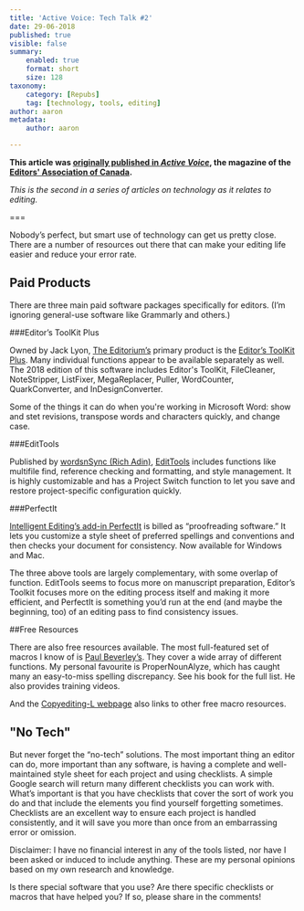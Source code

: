```yaml
---
title: 'Active Voice: Tech Talk #2'
date: 29-06-2018
published: true
visible: false
summary:
    enabled: true
    format: short
    size: 128
taxonomy:
    category: [Repubs]
    tag: [technology, tools, editing]
author: aaron
metadata:
    author: aaron

---
```


**This article was [originally published in *Active Voice*](https://activevoice.editors.ca/spring-summer-2018/tech-talk-editing-technology/), the magazine of the [Editors' Association of Canada](http://editors.ca).**

*This is the second in a series of articles on technology as it relates to editing.*

===

Nobody’s perfect, but smart use of technology can get us pretty close. There are a number of resources out there that can make your editing life easier and reduce your error rate.

## Paid Products

There are three main paid software packages specifically for editors. (I’m ignoring general-use software like Grammarly and others.)

###Editor’s ToolKit Plus

Owned by Jack Lyon, [The Editorium’s](http://www.editorium.com/) primary product is the [Editor’s ToolKit Plus](http://www.editorium.com/ETKPlus2018.htm). Many individual functions appear to be available separately as well. The 2018 edition of this software includes Editor's ToolKit, FileCleaner, NoteStripper, ListFixer, MegaReplacer, Puller, WordCounter, QuarkConverter, and InDesignConverter.

Some of the things it can do when you're working in Microsoft Word: show and stet revisions, transpose words and characters quickly, and change case.

###EditTools

Published by [wordsnSync (Rich Adin)](http://www.wordsnsync.com), [EditTools](http://www.wordsnsync.com/edittools.php) includes functions like multifile find, reference checking and formatting, and style management. It is highly customizable and has a Project Switch function to let you save and restore project-specific configuration quickly.

###PerfectIt

[Intelligent Editing’s add-in PerfectIt](https://intelligentediting.com/) is billed as “proofreading software.” It lets you customize a style sheet of preferred spellings and conventions and then checks your document for consistency. Now available for Windows and Mac.

The three above tools are largely complementary, with some overlap of function. EditTools seems to focus more on manuscript preparation, Editor’s Toolkit focuses more on the editing process itself and making it more efficient, and PerfectIt is something you’d run at the end (and maybe the beginning, too) of an editing pass to find consistency issues.

##Free Resources

There are also free resources available. The most full-featured set of macros I know of is [Paul Beverley’s](http://www.archivepub.co.uk/macros.html). They cover a wide array of different functions. My personal favourite is ProperNounAlyze, which has caught many an easy-to-miss spelling discrepancy. See his book for the full list. He also provides training videos.

And the [Copyediting-L webpage](http://www.copyediting-l.info/#tabs-3) also links to other free macro resources.

## "No Tech"

But never forget the “no-tech” solutions. The most important thing an editor can do, more important than any software, is having a complete and well-maintained style sheet for each project and using checklists. A simple Google search will return many different checklists you can work with. What’s important is that you have checklists that cover the sort of work you do and that include the elements you find yourself forgetting sometimes. Checklists are an excellent way to ensure each project is handled consistently, and it will save you more than once from an embarrassing error or omission.

Disclaimer: I have no financial interest in any of the tools listed, nor have I been asked or induced to include anything. These are my personal opinions based on my own research and knowledge.

Is there special software that you use? Are there specific checklists or macros that have helped you? If so, please share in the comments!

 